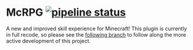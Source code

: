 # McRPG [![pipeline status](https://github.com/Eunoians/McRPG/workflows/Java%20CI/badge.svg)](https://github.com/Eunoians/McRPG/actions)

A new and improved skill experience for Minecraft! This plugin is currently in full recode, so please see the [following branch](https://github.com/Eunoians/McRPG/tree/recode) to follow along the more active development of this project.
